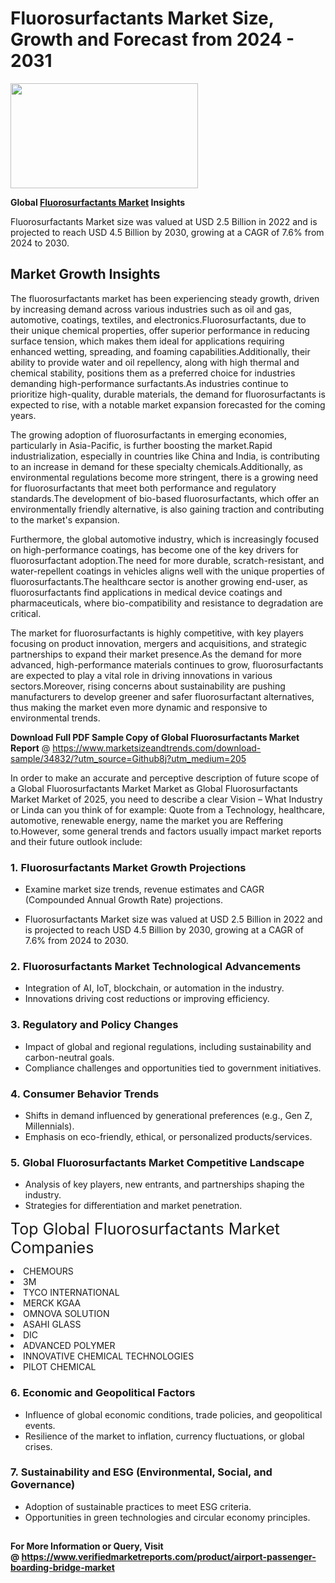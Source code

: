 <H1>Fluorosurfactants Market Size, Growth and Forecast from 2024 - 2031</H1><img class="aligncenter size-medium wp-image-584254" src="https://thirdeyenews.in/wp-content/uploads/2024/09/Global-Market-Research-300x168.jpeg" alt="" width="300" height="168" /><p><strong>Global&nbsp;<a href="https://www.marketsizeandtrends.com/download-sample/34832/?utm_source=Github8j?utm_medium=205">Fluorosurfactants Market</a> Insights</strong></p><p>Fluorosurfactants Market size was valued at USD 2.5 Billion in 2022 and is projected to reach USD 4.5 Billion by 2030, growing at a CAGR of 7.6% from 2024 to 2030.</p><p><h2>Market Growth Insights</h2> <p>The fluorosurfactants market has been experiencing steady growth, driven by increasing demand across various industries such as oil and gas, automotive, coatings, textiles, and electronics.Fluorosurfactants, due to their unique chemical properties, offer superior performance in reducing surface tension, which makes them ideal for applications requiring enhanced wetting, spreading, and foaming capabilities.Additionally, their ability to provide water and oil repellency, along with high thermal and chemical stability, positions them as a preferred choice for industries demanding high-performance surfactants.As industries continue to prioritize high-quality, durable materials, the demand for fluorosurfactants is expected to rise, with a notable market expansion forecasted for the coming years.</p> <p>The growing adoption of fluorosurfactants in emerging economies, particularly in Asia-Pacific, is further boosting the market.Rapid industrialization, especially in countries like China and India, is contributing to an increase in demand for these specialty chemicals.Additionally, as environmental regulations become more stringent, there is a growing need for fluorosurfactants that meet both performance and regulatory standards.The development of bio-based fluorosurfactants, which offer an environmentally friendly alternative, is also gaining traction and contributing to the market's expansion.</p> <p>Furthermore, the global automotive industry, which is increasingly focused on high-performance coatings, has become one of the key drivers for fluorosurfactant adoption.The need for more durable, scratch-resistant, and water-repellent coatings in vehicles aligns well with the unique properties of fluorosurfactants.The healthcare sector is another growing end-user, as fluorosurfactants find applications in medical device coatings and pharmaceuticals, where bio-compatibility and resistance to degradation are critical.</p> <p>The market for fluorosurfactants is highly competitive, with key players focusing on product innovation, mergers and acquisitions, and strategic partnerships to expand their market presence.As the demand for more advanced, high-performance materials continues to grow, fluorosurfactants are expected to play a vital role in driving innovations in various sectors.Moreover, rising concerns about sustainability are pushing manufacturers to develop greener and safer fluorosurfactant alternatives, thus making the market even more dynamic and responsive to environmental trends.</p> <p><span class=""><strong>Download Full PDF Sample Copy of Global Fluorosurfactants Market Report</strong> @ <a href="https://www.marketsizeandtrends.com/download-sample/34832/?utm_source=Github8j?utm_medium=205" target="_blank">https://www.marketsizeandtrends.com/download-sample/34832/?utm_source=Github8j?utm_medium=205</a></span></p><p>In order to make an accurate and perceptive description of future scope of a Global&nbsp;Fluorosurfactants Market Market as Global&nbsp;Fluorosurfactants Market Market of 2025, you need to describe a clear Vision &ndash; What Industry or Linda can you think of for example: Quote from a Technology, healthcare, automotive, renewable energy, name the market you are Reffering to.However, some general trends and factors usually impact market reports and their future outlook include:</p><h3>1.&nbsp;<strong>Fluorosurfactants Market Growth Projections</strong></h3><ul><li>Examine market size trends, revenue estimates and CAGR (Compounded Annual Growth Rate) projections.</li><li><p>Fluorosurfactants Market size was valued at USD 2.5 Billion in 2022 and is projected to reach USD 4.5 Billion by 2030, growing at a CAGR of 7.6% from 2024 to 2030.</p></li></ul><h3>2.&nbsp;<strong>Fluorosurfactants Market Technological Advancements</strong></h3><ul><li>Integration of AI, IoT, blockchain, or automation in the industry.</li><li>Innovations driving cost reductions or improving efficiency.</li></ul><h3>3.&nbsp;<strong>Regulatory and Policy Changes</strong></h3><ul><li>Impact of global and regional regulations, including sustainability and carbon-neutral goals.</li><li>Compliance challenges and opportunities tied to government initiatives.</li></ul><h3>4.&nbsp;<strong>Consumer Behavior Trends</strong></h3><ul><li>Shifts in demand influenced by generational preferences (e.g., Gen Z, Millennials).</li><li>Emphasis on eco-friendly, ethical, or personalized products/services.</li></ul><h3>5.&nbsp;<strong>Global Fluorosurfactants Market Competitive Landscape</strong></h3><ul><li>Analysis of key players, new entrants, and partnerships shaping the industry.</li><li>Strategies for differentiation and market penetration.</li></ul><p data-pm-slice="1 1 []"><span style="color: inherit; font-family: inherit; font-size: 25px;">Top Global Fluorosurfactants Market Companies</span></p><div class="" data-test-id=""><p><li>CHEMOURS</li><li> 3M</li><li> TYCO INTERNATIONAL</li><li> MERCK KGAA</li><li> OMNOVA SOLUTION</li><li> ASAHI GLASS</li><li> DIC</li><li> ADVANCED POLYMER</li><li> INNOVATIVE CHEMICAL TECHNOLOGIES</li><li> PILOT CHEMICAL</li></p></div><h3>6.&nbsp;<strong>Economic and Geopolitical Factors</strong></h3><ul><li>Influence of global economic conditions, trade policies, and geopolitical events.</li><li>Resilience of the market to inflation, currency fluctuations, or global crises.</li></ul><h3>7.&nbsp;<strong>Sustainability and ESG (Environmental, Social, and Governance)</strong></h3><ul><li>Adoption of sustainable practices to meet ESG criteria.</li><li>Opportunities in green technologies and circular economy principles.</li></ul><h2><strong style="font-size: 14px;">For More Information or Query, Visit @&nbsp;</strong><a style="background-color: #ffffff; font-size: 14px;" href="https://www.marketsizeandtrends.com/report/fluorosurfactants-market/" target="_blank">https://www.verifiedmarketreports.com/product/airport-passenger-boarding-bridge-market</a></h2>